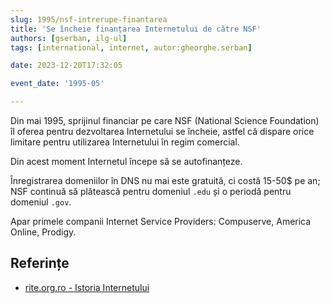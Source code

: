 ```yaml
---
slug: 1995/nsf-intrerupe-finantarea
title: 'Se încheie finanțarea Internetului de către NSF'
authors: [gserban, ilg-ul]
tags: [international, internet, autor:gheorghe.serban]

date: 2023-12-20T17:32:05

event_date: '1995-05'

---
```


Din mai 1995, sprijinul financiar pe care NSF (National Science Foundation)
îl oferea pentru
dezvoltarea Internetului se încheie, astfel că
dispare orice limitare pentru utilizarea Internetului în regim
comercial.

<!-- truncate -->

Din acest moment Internetul începe să se autofinanțeze.

Înregistrarea domeniilor în DNS nu
mai este gratuită, ci costă 15-50$ pe an; NSF continuă să plătească
pentru domeniul `.edu` și o periodă pentru domeniul `.gov`.

Apar primele companii Internet Service Providers: Compuserve,
America Online, Prodigy.

## Referințe

- [rite.org.ro - Istoria Internetului](https://rite.org.ro/istoria-internetului/)
